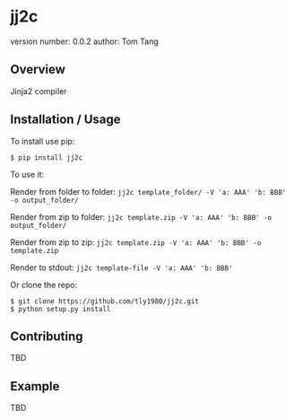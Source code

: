 jj2c
===============================

version number: 0.0.2
author: Tom Tang

Overview
--------

Jinja2 compiler

Installation / Usage
--------------------

To install use pip:

    $ pip install jj2c


To use it:

Render from folder to folder:
    `jj2c template_folder/ -V 'a: AAA' 'b: BBB' -o output_folder/`

Render from zip to folder:
    `jj2c template.zip -V 'a: AAA' 'b: BBB' -o output_folder/`

Render from zip to zip:
    `jj2c template.zip -V 'a: AAA' 'b: BBB' -o template.zip`

Render to stdout:
    `jj2c template-file -V 'a: AAA' 'b: BBB'`

Or clone the repo:

    $ git clone https://github.com/tly1980/jj2c.git
    $ python setup.py install

Contributing
------------

TBD

Example
-------

TBD

